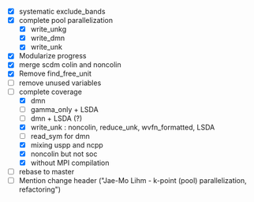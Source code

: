 - [x] systematic exclude_bands
- [x] complete pool parallelization
  - [x] write_unkg
  - [x] write_dmn
  - [x] write_unk
- [x] Modularize progress
- [x] merge scdm colin and noncolin
- [x] Remove find_free_unit
- [ ] remove unused variables
- [ ] complete coverage
  - [x] dmn
  - [ ] gamma_only + LSDA
  - [ ] dmn + LSDA (?)
  - [x] write_unk : noncolin, reduce_unk, wvfn_formatted, LSDA
  - [ ] read_sym for dmn
  - [x] mixing uspp and ncpp
  - [x] noncolin but not soc
  - [x] without MPI compilation
- [ ] rebase to master
- [ ] Mention change header ("Jae-Mo Lihm - k-point (pool) parallelization, refactoring")
